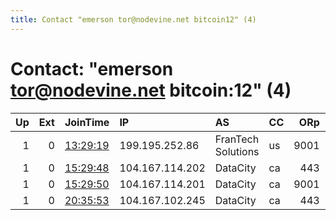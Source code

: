 ```yaml
---
title: Contact "emerson tor@nodevine.net bitcoin12" (4)
---
```


# Contact: "emerson tor@nodevine.net bitcoin:12" (4)

|   Up |   Ext | JoinTime                                                                                            | IP              | AS                 | CC   |   ORp |   Dirp | OS    | Version   | Nickname    |   eFamMembers |
|-----:|------:|:----------------------------------------------------------------------------------------------------|:----------------|:-------------------|:-----|------:|-------:|:------|:----------|:------------|--------------:|
|    1 |     0 | [13:29:19](https://metrics.torproject.org/rs.html#details/3A945ABA95645B7B339505E7E0A6CAE447D3F654) | 199.195.252.86  | FranTech Solutions | us   |  9001 |   9000 | Linux | 0.3.5.8   | nodvrelay04 |            29 |
|    1 |     0 | [15:29:48](https://metrics.torproject.org/rs.html#details/5195CC2361DD62B62032A8EC7F7AA351D567C153) | 104.167.114.202 | DataCity           | ca   |   443 |     80 | Linux | 0.3.5.8   | nodvrelay18 |            29 |
|    1 |     0 | [15:29:50](https://metrics.torproject.org/rs.html#details/9B2C42F84B4E985D4DDA7EAFAA666B57117C9B81) | 104.167.114.201 | DataCity           | ca   |  9001 |   9000 | Linux | 0.3.5.8   | nodvrelay17 |            29 |
|    1 |     0 | [20:35:53](https://metrics.torproject.org/rs.html#details/DB94C702CC2DAF1BB3809E9263CEDA0DE2568852) | 104.167.102.245 | DataCity           | ca   |   443 |     80 | Linux | 0.3.5.8   | nodvrelay31 |            29 |
